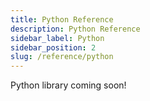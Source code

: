 ```yaml
---
title: Python Reference
description: Python Reference
sidebar_label: Python
sidebar_position: 2
slug: /reference/python
---
```


Python library coming soon!